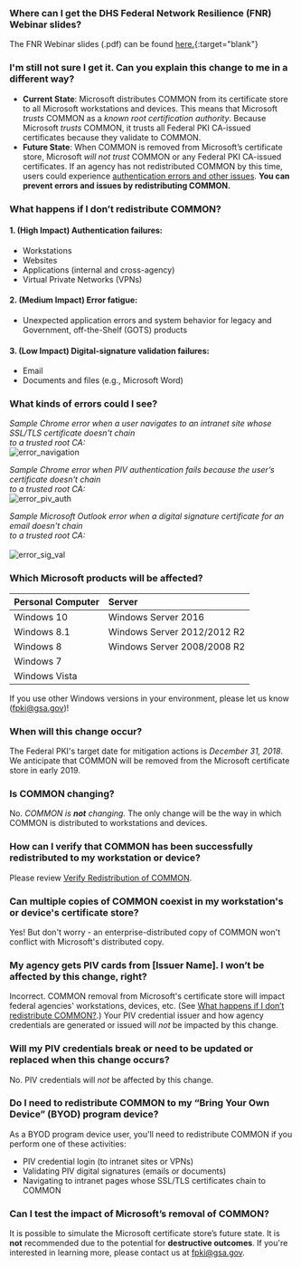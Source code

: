 <br>

### Where can I get the DHS Federal Network Resilience (FNR) Webinar slides?<br>
The FNR Webinar slides (.pdf) can be found [here.]({{site.baseurl}}/docs/FPKI_Trust_Removal_-_FNR_Webinar_07182018.pdf){:target="blank"}

### I'm still not sure I get it. Can you explain this change to me in a different way?
- **Current State**: Microsoft distributes COMMON from its certificate store to all Microsoft workstations and devices. This means that Microsoft *trusts* COMMON as a *known root certification authority*. Because Microsoft *trusts* COMMON, it trusts all Federal PKI CA-issued certificates because they validate to COMMON.
- **Future State**: When COMMON is removed from Microsoft’s certificate store, Microsoft *will not trust* COMMON or any Federal PKI CA-issued certificates. If an agency has not redistributed COMMON by this time, users could experience [authentication errors and other issues](#what-happens-if-i-dont-redistribute-common). **You can prevent errors and issues by redistributing COMMON.**


### What happens if I don’t redistribute COMMON?

#### 1. (High Impact) Authentication failures:
- Workstations 
- Websites  
- Applications (internal and cross-agency)
- Virtual Private Networks (VPNs)

#### 2. (Medium Impact) Error fatigue:
- Unexpected application errors and system behavior for legacy and Government, off-the-Shelf (GOTS) products

#### 3. (Low Impact) Digital-signature validation failures:
- Email
- Documents and files (e.g., Microsoft Word)


### What kinds of errors could I see?

*Sample Chrome error when a user navigates to an intranet site whose SSL/TLS certificate doesn't chain<br>to a trusted root CA:*
     <br>
     ![error_navigation]({{site.baseurl}}/img/error_navigation.png)

*Sample Chrome error when PIV authentication fails because the user’s certificate doesn't chain<br>to a trusted root CA:*
     <br>
     ![error_piv_auth]({{site.baseurl}}/img/error_piv_auth.png)

*Sample Microsoft Outlook error when a digital signature certificate for an email doesn't chain<br>to a trusted root CA:*
     <br>
     <br>
     ![error_sig_val]({{site.baseurl}}/img/error_sig_val.png)

### Which Microsoft products will be affected?

| **Personal Computer** |  **Server** | 
| :-------- |  :-------- | 
| Windows 10  | Windows Server 2016 |
| Windows 8.1   | Windows Server 2012/2012 R2 |
| Windows 8   | Windows Server 2008/2008 R2 |
| Windows 7   | |
| Windows Vista   | | 

If you use other Windows versions in your environment, please let us know (fpki@gsa.gov)!

### When will this change occur?

The Federal PKI's target date for mitigation actions is *December 31, 2018*.  We anticipate that COMMON will be removed from the Microsoft certificate store in early 2019.

### Is COMMON changing?

No. *COMMON is **not** changing.* The only change will be the way in which COMMON is distributed to workstations and devices.

### How can I verify that COMMON has been successfully redistributed to my workstation or device?

Please review [Verify Redistribution of COMMON](#verify-redistribution-of-common).

### Can multiple copies of COMMON coexist in my workstation's or device's certificate store?

Yes! But don't worry - an enterprise-distributed copy of COMMON won't conflict with Microsoft's distributed copy.

### My agency gets PIV cards from [Issuer Name]. I won’t be affected by this change, right?

Incorrect. COMMON removal from Microsoft's certificate store will impact federal agencies' workstations, devices, etc. (See [What happens if I don’t redistribute COMMON?](#what-happens-if-i-dont-redistribute-common).) Your PIV credential issuer and how agency credentials are generated or issued will *not* be impacted by this change. 

### Will my PIV credentials break or need to be updated or replaced when this change occurs?

No. PIV credentials will *not* be affected by this change. 

### Do I need to redistribute COMMON to my “Bring Your Own Device” (BYOD) program device?

As a BYOD program device user, you'll need to redistribute COMMON if you perform one of these activities:
- PIV credential login (to intranet sites or VPNs) 
- Validating PIV digital signatures (emails or documents)
- Navigating to intranet pages whose SSL/TLS certificates chain to COMMON

### Can I test the impact of Microsoft’s removal of COMMON?

It is possible to simulate the Microsoft certificate store’s future state.  It is **not** recommended due to the potential for **destructive outcomes**. If you're interested in learning more, please contact us at fpki@gsa.gov.
